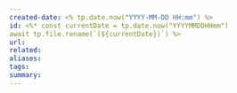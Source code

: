```yaml
---
created-date: <% tp.date.now("YYYY-MM-DD HH:mm") %>
id: <%* const currentDate = tp.date.now("YYYYMMDDHHmm")
await tp.file.rename(`(${currentDate})`) %>
url: 
related: 
aliases: 
tags: 
summary:
---
```

